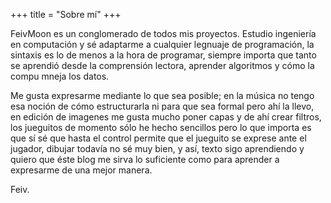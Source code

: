 +++
title = "Sobre mí"
+++

FeivMoon es un conglomerado de todos mis proyectos. Estudio ingeniería en computación y sé adaptarme a cualquier legnuaje de programación, la sintaxis es lo de menos a la hora de programar, siempre importa que tanto se aprendió desde la comprensión lectora, aprender algoritmos y cómo la compu mneja los datos. 

Me gusta expresarme mediante lo que sea posible; en la música no tengo esa noción de cómo estructurarla ni para que sea formal pero ahí la llevo, en edición de imagenes me gusta mucho poner capas y de ahí crear filtros, los jueguitos de momento sólo he hecho sencillos pero lo que importa es que sí sé que hasta el control permite que el jueguito se exprese ante el jugador, dibujar todavía no sé muy bien, y así, texto sigo aprendiendo y quiero que éste blog me sirva lo suficiente como para aprender a expresarme de una mejor manera.

Feiv.

